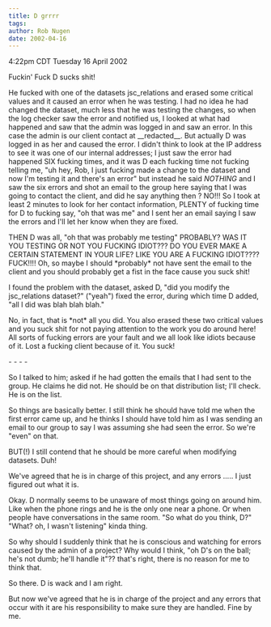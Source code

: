 ```yaml
---
title: D grrrr
tags: 
author: Rob Nugen
date: 2002-04-16
---
```


<title></title>
<p class=date>4:22pm CDT Tuesday 16 April 2002</p>

<p>Fuckin' Fuck D sucks shit!</p>

<p>He fucked with one of the datasets jsc_relations and erased some
critical values and it caused an error when he was testing.  I had no
idea he had changed the dataset, much less that he was testing the
changes, so when the log checker saw the error and notified us, I
looked at what had happened and saw that the admin was logged in and
saw an error.  In this case the admin is our client contact at
__redacted__.  But actually D was logged in as her and caused the
error.  I didn't think to look at the IP address to see it was one of
our internal addresses; I just saw the error had happened SIX fucking
times, and it was D each fucking time not fucking telling me, "uh hey,
Rob, I just fucking made a change to the dataset and now I'm testing
it and there's an error" but instead he said <em>NOTHING</em> and I
saw the six errors and shot an email to the group here saying that I
was going to contact the client, and did he say anything then ?  NO!!!
So I took at least 2 minutes to look for her contact information,
PLENTY of fucking time for D to fucking say, "oh that was me" and I
sent her an email saying I saw the errors and I'll let her know when
they are fixed.</p>

<p>THEN D was all, "oh that was probably me testing"  PROBABLY?
WAS IT YOU TESTING OR NOT YOU FUCKING IDIOT???  DO YOU EVER MAKE A
CERTAIN STATEMENT IN YOUR LIFE?  LIKE YOU ARE A FUCKING IDIOT????
FUCK!!!! Oh, so maybe I should *probably* not have sent the email to
the client and you should probably get a fist in the face cause you
suck shit!</p>

<p>I found the problem with the dataset, asked D, "did you modify
the jsc_relations dataset?" ("yeah") fixed the error, during which
time D added, "all I did was blah blah blah."</p>

<p>No, in fact, that is *not* all you did.  You also erased these two
critical values and you suck shit for not paying attention to the work
you do around here!  All sorts of fucking errors are your fault and we
all look like idiots because of it.  Lost a fucking client because of
it.  You suck!</p>

<p>- - - -</p>

<p>So I talked to him; asked if he had gotten the emails that I had
sent to the group.  He claims he did not.  He should be on that
distribution list; I'll check.  He is on the list.</p>

<p>So things are basically better.  I still think he should have told
me when the first error came up, and he thinks I should have told him
as I was sending an email to our group to say I was assuming she had
seen the error.  So we're "even" on that.</p>

<p>BUT(!) I still contend that he should be more careful when
modifying datasets.  Duh!</p>

<p>We've agreed that he is in charge of this project, and any errors
..... I just figured out what it is.</p>

<p>Okay.  D normally seems to be unaware of most things going on
around him.  Like when the phone rings and he is the only one near a
phone.  Or when people have conversations in the same room.  "So what
do you think, D?"  "What?  oh, I wasn't listening" kinda thing.</p>

<p>So why should I suddenly think that he is conscious and watching
for errors caused by the admin of a project?  Why would I think, "oh
D's on the ball; he's not dumb; he'll handle it"??  that's right,
there is no reason for me to think that.</p>

<p>So there.  D is wack and I am right.  </p>

<p>But now we've agreed that he is in charge of the project and any
errors that occur with it are his responsibility to make sure they are
handled.  Fine by me.</p>

